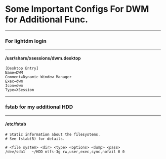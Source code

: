 # Some Important Configs For DWM for Additional Func.

-----------------------------------------------
### For lightdm login
-----------------------------------------------
#### /usr/share/xsessions/dwm.desktop
```
[Desktop Entry]
Name=DWM
Comment=Dynamic Window Manager
Exec=dwm
Icon=dwm
Type=XSession
```
---------------------------------------------
### fstab for my additional HDD
---------------------------------------------
#### /etc/fstab
```
# Static information about the filesystems.
# See fstab(5) for details.

# <file system> <dir> <type> <options> <dump> <pass>
/dev/sda1	~/HDD ntfs-3g rw,user,exec,sync,nofail 0 0
```
